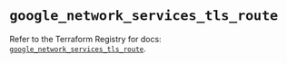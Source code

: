 # `google_network_services_tls_route`

Refer to the Terraform Registry for docs: [`google_network_services_tls_route`](https://registry.terraform.io/providers/hashicorp/google/6.40.0/docs/resources/network_services_tls_route).

